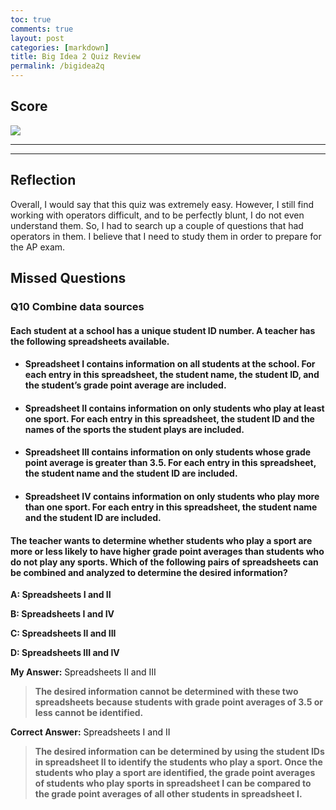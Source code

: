 ```yaml
---
toc: true
comments: true
layout: post
categories: [markdown]
title: Big Idea 2 Quiz Review 
permalink: /bigidea2q
---
```


## Score

![]({{site.baseurl}}/images/bigi.png)

---
---

## Reflection

Overall, I would say that this quiz was extremely easy. However, I still find working with operators difficult, and to be perfectly blunt, I do not even understand them. So, I had to search up a couple of questions that had operators in them. I believe that I need to study them in order to prepare for the AP exam.

## Missed Questions

### Q10 Combine data sources

#### Each student at a school has a unique student ID number. A teacher has the following spreadsheets available.

- #### Spreadsheet I contains information on all students at the school. For each entry in this spreadsheet, the student name, the student ID, and the student’s grade point average are included.

- #### Spreadsheet II contains information on only students who play at least one sport. For each entry in this spreadsheet, the student ID and the names of the sports the student plays are included.

- #### Spreadsheet III contains information on only students whose grade point average is greater than 3.5. For each entry in this spreadsheet, the student name and the student ID are included.

- #### Spreadsheet IV contains information on only students who play more than one sport. For each entry in this spreadsheet, the student name and the student ID are included.

#### The teacher wants to determine whether students who play a sport are more or less likely to have higher grade point averages than students who do not play any sports. Which of the following pairs of spreadsheets can be combined and analyzed to determine the desired information?

**A: Spreadsheets I and II**

**B: Spreadsheets I and IV**

**C: Spreadsheets II and III**

**D: Spreadsheets III and IV**

**My Answer:** Spreadsheets II and III

> **The desired information cannot be determined with these two spreadsheets because students with grade point averages of 3.5 or less cannot be identified.**

**Correct Answer:** Spreadsheets I and II

> **The desired information can be determined by using the student IDs in spreadsheet II to identify the students who play a sport. Once the students who play a sport are identified, the grade point averages of students who play sports in spreadsheet I can be compared to the grade point averages of all other students in spreadsheet I.**